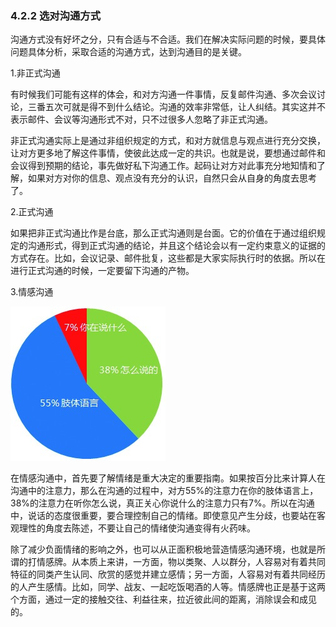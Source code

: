 ### 4.2.2 选对沟通方式

沟通方式没有好坏之分，只有合适与不合适。我们在解决实际问题的时候，要具体问题具体分析，采取合适的沟通方式，达到沟通目的是关键。

1.非正式沟通

有时候我们可能有这样的体会，和对方沟通一件事情，反复邮件沟通、多次会议讨论，三番五次可就是得不到什么结论。沟通的效率非常低，让人纠结。其实这并不表示邮件、会议等沟通形式不对，只不过很多人忽略了非正式沟通。

非正式沟通实际上是通过非组织规定的方式，和对方就信息与观点进行充分交换，让对方更多地了解这件事情，使彼此达成一定的共识。也就是说，要想通过邮件和会议得到预期的结论，事先做好私下沟通工作。起码让对方对此事充分地知情和了解，如果对方对你的信息、观点没有充分的认识，自然只会从自身的角度去思考了。

2.正式沟通

如果把非正式沟通比作是台底，那么正式沟通则是台面。它的价值在于通过组织规定的沟通形式，得到正式沟通的结论，并且这个结论会以有一定约束意义的证据的方式存在。比如，会议记录、邮件批复，这些都是大家实际执行时的依据。所以在进行正式沟通的时候，一定要留下沟通的产物。

3.情感沟通

![](images/image02072_jpeg)

在情感沟通中，首先要了解情绪是重大决定的重要指南。如果按百分比来计算人在沟通中的注意力，那么在沟通的过程中，对方55%的注意力在你的肢体语言上，38%的注意力在听你怎么说，真正关心你说什么的注意力只有7%。所以在沟通中，说话的态度很重要，要合理控制自己的情绪。即使意见产生分歧，也要站在客观理性的角度去陈述，不要让自己的情绪使沟通变得有火药味。

除了减少负面情绪的影响之外，也可以从正面积极地营造情感沟通环境，也就是所谓的打情感牌。从本质上来讲，一方面，物以类聚、人以群分，人容易对有着共同特征的同类产生认同、欣赏的感觉并建立感情；另一方面，人容易对有着共同经历的人产生感情。比如，同学、战友、一起吃饭喝酒的人等。情感牌也正是基于这两个方面，通过一定的接触交往、利益往来，拉近彼此间的距离，消除误会和成见的。
